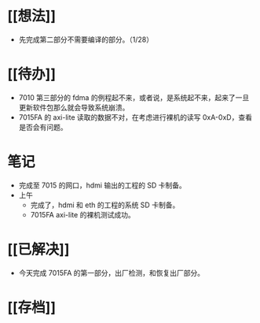 # [[想法]]
- 先完成第二部分不需要编译的部分。（1/28）
# [[待办]]
- 7010 第三部分的 fdma 的例程起不来，或者说，是系统起不来，起来了一旦更新软件包那么就会导致系统崩溃。
- 7015FA 的 axi-lite 读取的数据不对，在考虑进行裸机的读写 0xA-0xD，查看是否会有问题。
# 笔记
- 完成至 7015 的网口，hdmi 输出的工程的 SD 卡制备。
- 上午
	- 完成了，hdmi 和 eth 的工程的系统 SD 卡制备。
	- 7015FA axi-lite 的裸机测试成功。
# [[已解决]]
- 今天完成 7015FA 的第一部分，出厂检测，和恢复出厂部分。
# [[存档]]